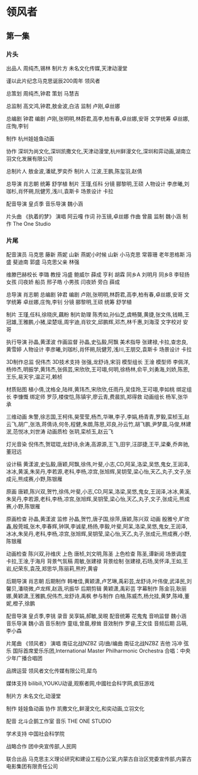 # 领风者


## 第一集

### 片头
出品人  周纯杰,锡林
制片方  未名文化传媒,天津动漫堂

谨以此片纪念马克思诞辰200周年
领风者

总策划  周纯杰,钟君
策划  马慧吉

总监制  高文鸿,钟君,敖金波,白洁
监制  卢刚,卓丝娜

总编剧  钟君
编剧  卢刚,张明明,林蔚君,高李,柏有春,卓丝娜,安哥
文学统筹  卓丝娜,庄恂,李钊

制作  杭州娃娃鱼动画

协作  深圳为尚文化,深圳凯撒文化,天津动漫堂,杭州鲜漫文化,深圳和弈动画,湖南立羽文化发展有限公司


总制片人  敖金波,潘斌,罗奕乔
制片人  江波,王鹏,陈玺羽,赵倩

总导演  肖志朝
统筹  舒学植
制片  王瑾,任科
分镜  郦黎明,王硕
人物设计  李彦曦,刘珈杉,肖怀朔,阮健芳,浅川,袁斯卡
场景设计  卡拉

配音导演  皇贞季
音乐导演  魏小涵

片头曲  《执着的梦》
演唱  阿云嘎
作词  孙玉镜,卓丝娜
作曲  曾晨
监制  魏小涵
制作  The One Studio


### 片尾
配音演员
马克思  藤新
燕妮  山新
燕妮小时候  山新
小马克思  常蓉珊
老年恩格斯  冯盛
斐迪南  郭盛
马克思父亲  林强

维滕巴赫校长  李璐
教授  冯盛
鲍威尔  薛成
亨利  胡霖
同乡A  刘明月
同乡B  李轻扬
女孩  闫夜娇
船员  邢子皓
小男孩  闫夜娇
旁白  薛成

总导演  肖志朝
总编剧  钟君
编剧  卢刚,张明明,林蔚君,高李,柏有春,卓丝娜,安哥
文学统筹  卓丝娜,庄恂,李钊
分镜  郦黎明,王硕
统筹  舒学植

制片  王瑾,任科,徐晓庆,藕粉
制片助理  陈秀如,孙仙芝,虞畅龑,黄捷,张文伟,钱睛,王冠雄,王雅鹏,小猪,梁楚瑶,周宇迪,肖钦文,邱鹏辉,邓杰,林千惠,刘海滢
文字校对  安哥

执行导演  孙晶,黄漾波
作画监督  孙晶,史弘毅,阿飘
美术指导  张建禄,卡拉,查忠良,黄雪婷
人物设计  李彦曦,刘珈杉,肖怀朔,阮健芳,浅川,王朋交,袁斯卡
场景设计  卡拉

3D制作总监  倪伟杰
3D技术支持  张强,龙舒诗,宋羽
模型组长  王淦
模型师  李佩洋,杨帅杰,明振学,黄玮杰,张佩芸,宋欣欣,王可翊,何明,徐杨林,俞平,刘勇海,刘娇,陈恩,王乐,易天宇,温正可,赖桢

材质贴图  植小倩,沈格全,陆祥,黄玮杰,宋欣欣,任雨丹,吴佳玲,王可翊,李如桃
绑定组长  李慷慨
绑定师  罗莎,楼俊恺,陈镇宇,廖云青,费晨凯,郑得救
动画组长  杨军,张华承

三维动画  朱警,徐志国,王柯伟,昊莹莹,杨杰,华琳,李子,李娟,杨青青,罗毅,栾桢玉,赵云飞,胡广,张浩,蒋倩诗,何冬,程健,朱朗,陈思,邓良,孙云竹,胡飞鹏,尹梦晨,马俊,林建泯,范悦冰,刘世涛
动画质检  张玥,栾桢玉,赵云飞

灯光音染  倪伟杰,贺琨琨,龙舒诗,余涛,高源源,王飞,田宇,汪邵捷,王平,梁秦,乔奔驰,董冠远

设计稿  黄漾波,史弘毅,唐颖,阿飘,徐伟,叶斐,小志,CD,阿呆,洛梁,吴悠,鬼女,王润泽,冰冰,黄溪,朱吴丹,李若源,老科,李杨,凉宫,张旭辉,吴钥莹,梁心怡,天乙,丸子,文子,张成元,熊成赛,小野,陈银雁

原画  唐颖,陈兴双,贺竹,徐伟,叶斐,小志,CD,阿呆,洛梁,吴悠,鬼女,王润泽,冰冰,黄溪,朱吴丹,李若源,老科,李杨,凉宫,张旭辉,吴钥莹,梁心怡,天乙,丸子,文子,张成元,熊成赛,小野,陈银雁

原画检查  孙晶,黄漾波
监修  孙晶,贺竹,唐子国,徐萍,唐颖,陈兴双
动画  殷雅兮,旷欣鑫,殷莞城,张木,李春辉,钟琪,李诚星,杨扬,李毅,叶斐,阿呆,洛梁,吴悠,鬼女,王润泽,冰冰,朱吴丹,老科,李杨,凉宫,张旭辉,吴钥莹,梁心怡,天乙,丸子,张成元,熊成赛,小野,陈银雁

动画检查  陈兴双,孙维庆
上色  唐桢,刘文明,陈圣
上色检查  陈圣,谭新阅
场景调度  卡拉,王淦,于海月
背景气氛稿  周敏,张建禄
背景绘制  张建禄,石旸,吴怀泽,王如,王岩,纪荣东,袁茂,郑思华,陈丽莉,熊柠,黄睿

后期导演  肖志朝
后期制作  韩唯佳,黄颖潇,卢艺琳,禹彩芸,龙舒诗,叶伟俊,武泽民,刘馨贝,潘晓微,卢龙辉,赵涵,巩振华
后期剪辑  黄颖潇,禹彩芸
字幕制作  陈金羽,耿丽娜,黄颖潇,王雅鹏,倪伟杰,龙舒诗,禹枫
参与制作  白柚,陈威杰,杨允挂,黄梦,陈峰,董妮,橙子,徐鹏

配音导演  皇贞季,李铫
录音  吴享娟,郝敏,吴晛
配音统筹  花鬼鬼
音响监督  魏小涵
音乐导演  魏小涵
音乐制作  童瑶,曾晨,穆耸
音效制作  罗睿,王文佳
音频后期  吕萌,李小森


片尾曲  《领风者》
演唱  南征北战NZBZ
词/曲/编曲  南征北战NZBZ
吉他  冯冲
弦乐  国际首席爱乐乐团,International Master Philharmonic Orchestra
合唱：中央少年广播合唱团

品牌运营  领风者文化传媒有限公司,犀鸟

媒体支持  bilibili,YOUKU动谩,观察者网,中國社会科字网,疯狂游戏

制片方  未名文化,动漫堂

制作  娃娃鱼动画
协作  凯撒文化,鲜漫文化,和奕动画,立羽文化

配音  北斗企鹅工作室
音乐  THE ONE STUDIO

学术支持  中国社会科学院

战略合作  团中央宣传部,人民网

联合出品  马克思主义理论研究和建设工程办公室,内蒙古自治区党委宣传部,内蒙古电影集团有限责任公司